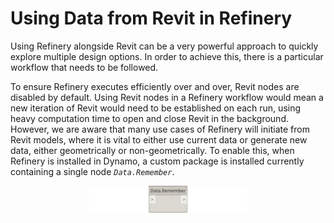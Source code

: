 # Using Data from Revit in Refinery

Using Refinery alongside Revit can be a very powerful approach to quickly explore multiple design options. In order to achieve this, there is a particular workflow that needs to be followed. 

To ensure Refinery executes efficiently over and over, Revit nodes are disabled by default. Using Revit nodes in a Refinery workflow would mean a new iteration of Revit would need to be established on each run, using heavy computation time to open and close Revit in the background. However, we are aware that many use cases of Refinery will initiate from Revit models, where it is vital to either use current data or generate new data, either geometrically or non-geometrically. To enable this, when Refinery is installed in Dynamo, a custom package is installed currently containing a single node *`Data.Remember`*.

<p align="center">
<img src="../../.gitbook/assets/hello/dataremember.png" style="width:50%;"/>
</p>

